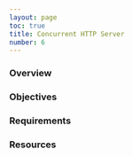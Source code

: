 ```yaml
---
layout: page
toc: true
title: Concurrent HTTP Server
number: 6
---
```


### Overview


### Objectives


### Requirements


### Resources

